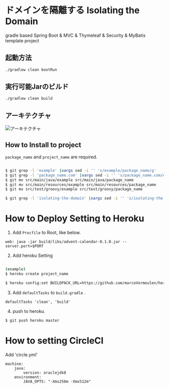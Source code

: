# ドメインを隔離する Isolating the Domain
gradle based Spring Boot &amp; MVC &amp; Thymeleaf &amp; Security &amp; MyBatis template project

## 起動方法

```sh
./gradlew clean bootRun
```

## 実行可能Jarのビルド

```sh
./gradlew clean build
```

## アーキテクチャ

![アーキテクチャ](architecture.png)


## How to Install to project
`package_name` and `project_name` are required.

```sh

$ git grep -l 'example' |xargs sed -i '' 's/example/package_name/g'
$ git grep -l 'package_name.com' |xargs sed -i '' 's/package_name.com/example.com/g'
$ git mv src/main/java/example src/main/java/package_name
$ git mv src/main/resources/example src/main/resources/package_name
$ git mv src/test/groovy/example src/test/groovy/package_name

$ git grep -l 'isolating-the-domain' |xargs sed -i '' 's/isolating-the-domain/project_name/g'

```

# How to Deploy Setting to Heroku

1. Add `Procfile` to Root, like below.
```
web: java -jar build/libs/advent-calendar-0.1.0.jar --server.port=$PORT
```

2. Add heroku Setting
```sh

(example)
$ heroku create project_name

$ heroku config:set BUILDPACK_URL=https://github.com/marcoVermeulen/heroku-buildpack-gradlew.git
```

3. Add `defaultTasks` to `build.gradle` .
```
defaultTasks 'clean', 'build'
```

4. push to heroku.
```sh
$ git push heroku master
```

# How to setting CircleCI

Add 'circle.yml' 
```
machine:
    java:
        version: oraclejdk8
    environment:
        JAVA_OPTS: "-Xms256m -Xmx512m"
```
